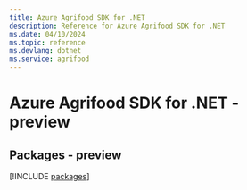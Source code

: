 ```yaml
---
title: Azure Agrifood SDK for .NET
description: Reference for Azure Agrifood SDK for .NET
ms.date: 04/10/2024
ms.topic: reference
ms.devlang: dotnet
ms.service: agrifood
---
```

# Azure Agrifood SDK for .NET - preview
## Packages - preview
[!INCLUDE [packages](agrifood-index.md)]